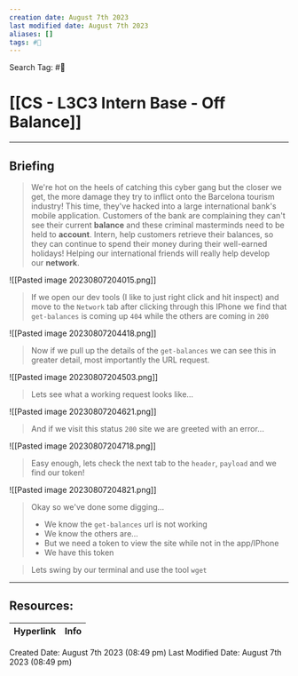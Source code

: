 ```yaml
---
creation date: August 7th 2023
last modified date: August 7th 2023
aliases: []
tags: #🧩
---
```


Search Tag: #🧩  

# [[CS - L3C3 Intern Base - Off Balance]]  
___

## Briefing

>We're hot on the heels of catching this cyber gang but the closer we get, the more damage they try to inflict onto the Barcelona tourism industry!
>This time, they've hacked into a large international bank's mobile application. Customers of the bank are complaining they can't see their current **balance** and these criminal masterminds need to be held to **account**. Intern, help customers retrieve their balances, so they can continue to spend their money during their well-earned holidays!
>Helping our international friends will really help develop our **network**.


![[Pasted image 20230807204015.png]]

> If we open our dev tools (I like to just right click and hit inspect) and move to the `Network` tab after clicking through this IPhone we find that `get-balances` is coming up `404` while the others are coming in `200`

![[Pasted image 20230807204418.png]]

> Now if we pull up the details of the `get-balances` we can see this in greater detail, most importantly the URL request. 

![[Pasted image 20230807204503.png]]

> Lets see what a working request looks like...

![[Pasted image 20230807204621.png]]

> And if we visit this status `200` site we are greeted with an error...

![[Pasted image 20230807204718.png]]

> Easy enough, lets check the next tab to the `header`, `payload` and we find our token!

![[Pasted image 20230807204821.png]]

> Okay so we've done some digging...
> - We know the `get-balances` url is not working
> - We know the others are...
> - But we need a token to view the site while not in the app/IPhone
> - We have this token

> Lets swing by our terminal and use the tool `wget`












___

## Resources:

| Hyperlink | Info |
| --------- | ---- |


Created Date: August 7th 2023 (08:49 pm) 
Last Modified Date: August 7th 2023 (08:49 pm)
